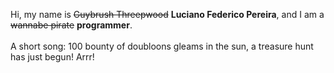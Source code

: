 Hi, my name is ~~Guybrush Threepwood~~ **Luciano Federico Pereira**, and I am a ~~wannabe pirate~~ **programmer**.<br><br>A short song: 100 bounty of doubloons gleams in the sun, a treasure hunt has just begun! Arrr!
